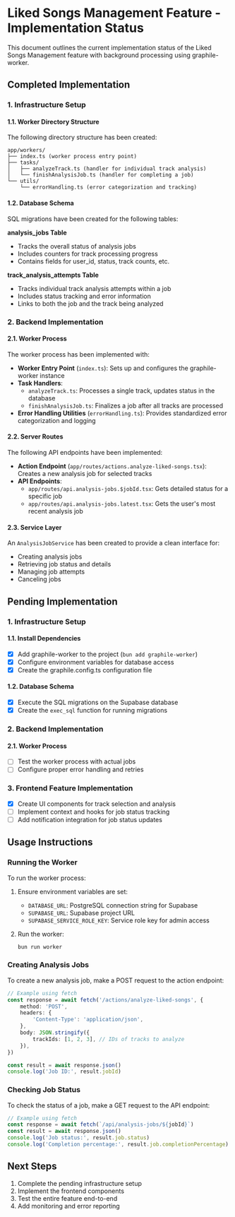# Liked Songs Management Feature - Implementation Status

This document outlines the current implementation status of the Liked Songs Management feature with background processing using graphile-worker.

## Completed Implementation

### 1. Infrastructure Setup

#### 1.1. Worker Directory Structure

The following directory structure has been created:

```
app/workers/
├── index.ts (worker process entry point)
├── tasks/
│   ├── analyzeTrack.ts (handler for individual track analysis)
│   └── finishAnalysisJob.ts (handler for completing a job)
└── utils/
    └── errorHandling.ts (error categorization and tracking)
```

#### 1.2. Database Schema

SQL migrations have been created for the following tables:

**analysis_jobs Table**

- Tracks the overall status of analysis jobs
- Includes counters for track processing progress
- Contains fields for user_id, status, track counts, etc.

**track_analysis_attempts Table**

- Tracks individual track analysis attempts within a job
- Includes status tracking and error information
- Links to both the job and the track being analyzed

### 2. Backend Implementation

#### 2.1. Worker Process

The worker process has been implemented with:

- **Worker Entry Point** (`index.ts`): Sets up and configures the graphile-worker instance
- **Task Handlers**:
  - `analyzeTrack.ts`: Processes a single track, updates status in the database
  - `finishAnalysisJob.ts`: Finalizes a job after all tracks are processed
- **Error Handling Utilities** (`errorHandling.ts`): Provides standardized error categorization and logging

#### 2.2. Server Routes

The following API endpoints have been implemented:

- **Action Endpoint** (`app/routes/actions.analyze-liked-songs.tsx`): Creates a new analysis job for selected tracks
- **API Endpoints**:
  - `app/routes/api.analysis-jobs.$jobId.tsx`: Gets detailed status for a specific job
  - `app/routes/api.analysis-jobs.latest.tsx`: Gets the user's most recent analysis job

#### 2.3. Service Layer

An `AnalysisJobService` has been created to provide a clean interface for:

- Creating analysis jobs
- Retrieving job status and details
- Managing job attempts
- Canceling jobs

## Pending Implementation

### 1. Infrastructure Setup

#### 1.1. Install Dependencies

- [x] Add graphile-worker to the project (`bun add graphile-worker`)
- [x] Configure environment variables for database access
- [x] Create the graphile.config.ts configuration file

#### 1.2. Database Schema

- [x] Execute the SQL migrations on the Supabase database
- [x] Create the `exec_sql` function for running migrations

### 2. Backend Implementation

#### 2.1. Worker Process

- [ ] Test the worker process with actual jobs
- [ ] Configure proper error handling and retries

### 3. Frontend Feature Implementation

- [x] Create UI components for track selection and analysis
- [ ] Implement context and hooks for job status tracking
- [ ] Add notification integration for job status updates

## Usage Instructions

### Running the Worker

To run the worker process:

1. Ensure environment variables are set:

   - `DATABASE_URL`: PostgreSQL connection string for Supabase
   - `SUPABASE_URL`: Supabase project URL
   - `SUPABASE_SERVICE_ROLE_KEY`: Service role key for admin access

2. Run the worker:
   ```bash
   bun run worker
   ```

### Creating Analysis Jobs

To create a new analysis job, make a POST request to the action endpoint:

```typescript
// Example using fetch
const response = await fetch('/actions/analyze-liked-songs', {
	method: 'POST',
	headers: {
		'Content-Type': 'application/json',
	},
	body: JSON.stringify({
		trackIds: [1, 2, 3], // IDs of tracks to analyze
	}),
})

const result = await response.json()
console.log('Job ID:', result.jobId)
```

### Checking Job Status

To check the status of a job, make a GET request to the API endpoint:

```typescript
// Example using fetch
const response = await fetch(`/api/analysis-jobs/${jobId}`)
const result = await response.json()
console.log('Job status:', result.job.status)
console.log('Completion percentage:', result.job.completionPercentage)
```

## Next Steps

1. Complete the pending infrastructure setup
2. Implement the frontend components
3. Test the entire feature end-to-end
4. Add monitoring and error reporting
